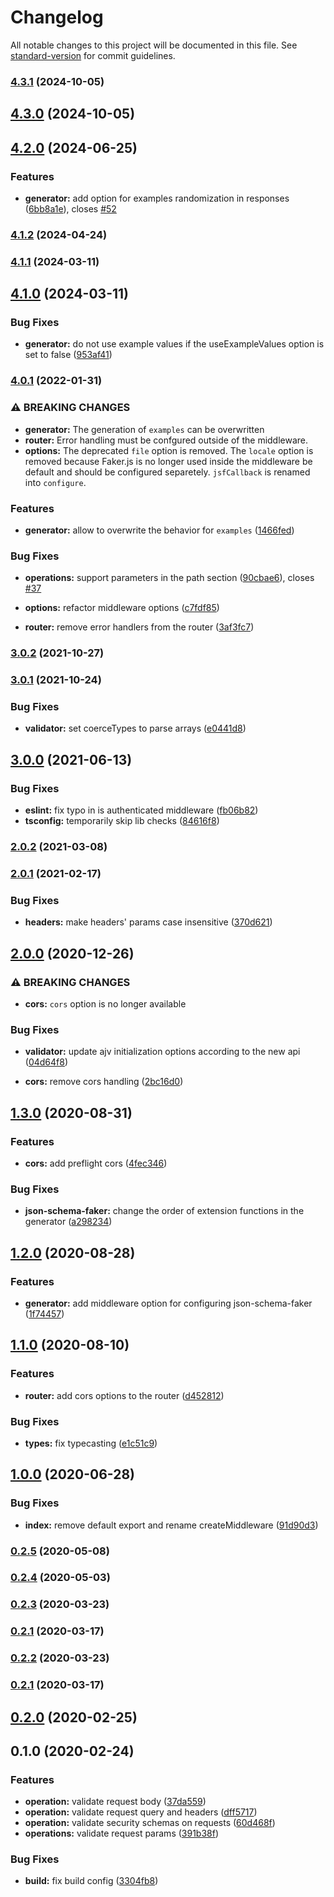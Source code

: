 # Changelog

All notable changes to this project will be documented in this file. See [standard-version](https://github.com/conventional-changelog/standard-version) for commit guidelines.

### [4.3.1](https://github.com/aleksandryackovlev/openapi-mock-express-middleware/compare/v4.3.0...v4.3.1) (2024-10-05)

## [4.3.0](https://github.com/aleksandryackovlev/openapi-mock-express-middleware/compare/v4.2.0...v4.3.0) (2024-10-05)

## [4.2.0](https://github.com/aleksandryackovlev/openapi-mock-express-middleware/compare/v4.1.2...v4.2.0) (2024-06-25)


### Features

* **generator:** add option for examples randomization in responses ([6bb8a1e](https://github.com/aleksandryackovlev/openapi-mock-express-middleware/commit/6bb8a1e3f207dee9f3c32b3ce198fd698a077e4c)), closes [#52](https://github.com/aleksandryackovlev/openapi-mock-express-middleware/issues/52)

### [4.1.2](https://github.com/aleksandryackovlev/openapi-mock-express-middleware/compare/v4.1.1...v4.1.2) (2024-04-24)

### [4.1.1](https://github.com/aleksandryackovlev/openapi-mock-express-middleware/compare/v4.1.0...v4.1.1) (2024-03-11)

## [4.1.0](https://github.com/aleksandryackovlev/openapi-mock-express-middleware/compare/v4.0.1...v4.1.0) (2024-03-11)


### Bug Fixes

* **generator:** do not use example values if the useExampleValues option is set to false ([953af41](https://github.com/aleksandryackovlev/openapi-mock-express-middleware/commit/953af410d18de15969a35146cea56285548836b8))

### [4.0.1](https://github.com/aleksandryackovlev/openapi-mock-express-middleware/compare/v3.0.2...v4.0.1) (2022-01-31)


### ⚠ BREAKING CHANGES

* **generator:** The generation of `examples` can be overwritten
* **router:** Error handling must be confgured outside of the middleware.
* **options:** The deprecated `file` option is removed. The `locale` option is removed because
Faker.js is no longer used inside the middleware be default and should be configured separetely.
`jsfCallback` is renamed into `configure`.

### Features

* **generator:** allow to overwrite the behavior for `examples` ([1466fed](https://github.com/aleksandryackovlev/openapi-mock-express-middleware/commit/1466fedd5efd61c1e6404c24c172432b6a8da6f8))


### Bug Fixes

* **operations:** support parameters in the path section ([90cbae6](https://github.com/aleksandryackovlev/openapi-mock-express-middleware/commit/90cbae6371800ebf8256bf22da1f4d725637d078)), closes [#37](https://github.com/aleksandryackovlev/openapi-mock-express-middleware/issues/37)


* **options:** refactor middleware options ([c7fdf85](https://github.com/aleksandryackovlev/openapi-mock-express-middleware/commit/c7fdf85c304ca7066c44154738c530e207edfdbc))
* **router:** remove error handlers from the router ([3af3fc7](https://github.com/aleksandryackovlev/openapi-mock-express-middleware/commit/3af3fc77d88a1c03eed1d32754eb813f786ddfa4))

### [3.0.2](https://github.com/aleksandryackovlev/openapi-mock-express-middleware/compare/v3.0.1...v3.0.2) (2021-10-27)

### [3.0.1](https://github.com/aleksandryackovlev/openapi-mock-express-middleware/compare/v3.0.0...v3.0.1) (2021-10-24)


### Bug Fixes

* **validator:** set coerceTypes to parse arrays ([e0441d8](https://github.com/aleksandryackovlev/openapi-mock-express-middleware/commit/e0441d8abfa7ffe0d307413d8b96a40add0e1b63))

## [3.0.0](https://github.com/aleksandryackovlev/openapi-mock-express-middleware/compare/v2.0.2...v3.0.0) (2021-06-13)


### Bug Fixes

* **eslint:** fix typo in is authenticated middleware ([fb06b82](https://github.com/aleksandryackovlev/openapi-mock-express-middleware/commit/fb06b8247ac0f4d9c9b8c1d8d8ffd5f51463b9cd))
* **tsconfig:** temporarily skip lib checks ([84616f8](https://github.com/aleksandryackovlev/openapi-mock-express-middleware/commit/84616f8566b30d04fb0870fc6315987d4be6139c))

### [2.0.2](https://github.com/aleksandryackovlev/openapi-mock-express-middleware/compare/v2.0.1...v2.0.2) (2021-03-08)

### [2.0.1](https://github.com/aleksandryackovlev/openapi-mock-express-middleware/compare/v2.0.0...v2.0.1) (2021-02-17)


### Bug Fixes

* **headers:** make headers' params case insensitive ([370d621](https://github.com/aleksandryackovlev/openapi-mock-express-middleware/commit/370d62141d92ff05629ebbe11e1fe7eade5ea304))

## [2.0.0](https://github.com/aleksandryackovlev/openapi-mock-express-middleware/compare/v1.3.0...v2.0.0) (2020-12-26)


### ⚠ BREAKING CHANGES

* **cors:** `cors` option is no longer available

### Bug Fixes

* **validator:** update ajv initialization options according to the new api ([04d64f8](https://github.com/aleksandryackovlev/openapi-mock-express-middleware/commit/04d64f88a2282adba63eb59ab3343259a3c8b7e8))


* **cors:** remove cors handling ([2bc16d0](https://github.com/aleksandryackovlev/openapi-mock-express-middleware/commit/2bc16d0ac65e27df80f650a41567619279d3ab81))

## [1.3.0](https://github.com/aleksandryackovlev/openapi-mock-express-middleware/compare/v1.2.0...v1.3.0) (2020-08-31)


### Features

* **cors:** add preflight cors ([4fec346](https://github.com/aleksandryackovlev/openapi-mock-express-middleware/commit/4fec346660a48e372a7ca8f47ddf5adca4d98ad4))


### Bug Fixes

* **json-schema-faker:** change the order of extension functions in the generator ([a298234](https://github.com/aleksandryackovlev/openapi-mock-express-middleware/commit/a298234371ec0dec2728cb3ef51ded8bde3d7b03))

## [1.2.0](https://github.com/aleksandryackovlev/openapi-mock-express-middleware/compare/v1.1.0...v1.2.0) (2020-08-28)


### Features

* **generator:** add middleware option for configuring json-schema-faker ([1f74457](https://github.com/aleksandryackovlev/openapi-mock-express-middleware/commit/1f744570925aaf4b52bcb77a4c9fe2ca82a57923))

## [1.1.0](https://github.com/aleksandryackovlev/openapi-mock-express-middleware/compare/v1.0.0...v1.1.0) (2020-08-10)


### Features

* **router:** add cors options to the router ([d452812](https://github.com/aleksandryackovlev/openapi-mock-express-middleware/commit/d4528126b626171519635058eb44c4321b57eb9d))


### Bug Fixes

* **types:** fix typecasting ([e1c51c9](https://github.com/aleksandryackovlev/openapi-mock-express-middleware/commit/e1c51c95f091500a431527faf5fb39922799e6e4))

## [1.0.0](https://github.com/aleksandryackovlev/openapi-mock-express-middleware/compare/v0.2.5...v1.0.0) (2020-06-28)


### Bug Fixes

* **index:** remove default export and rename createMiddleware ([91d90d3](https://github.com/aleksandryackovlev/openapi-mock-express-middleware/commit/91d90d348a5337d8f1023a2b12b45ce15e56d2ec))

### [0.2.5](https://github.com/aleksandryackovlev/openapi-mock-express-middleware/compare/v0.2.4...v0.2.5) (2020-05-08)

### [0.2.4](https://github.com/aleksandryackovlev/openapi-mock-express-middleware/compare/v0.2.3...v0.2.4) (2020-05-03)

### [0.2.3](https://github.com/aleksandryackovlev/openapi-mock-express-middleware/compare/v0.2.2...v0.2.3) (2020-03-23)

### [0.2.1](https://github.com/aleksandryackovlev/openapi-mock-express-middleware/compare/v0.2.0...v0.2.1) (2020-03-17)

### [0.2.2](https://github.com/aleksandryackovlev/openapi-mock-express-middleware/compare/v0.2.0...v0.2.2) (2020-03-23)
### [0.2.1](https://github.com/aleksandryackovlev/openapi-mock-express-middleware/compare/v0.2.0...v0.2.1) (2020-03-17)

## [0.2.0](https://github.com/aleksandryackovlev/openapi-mock-express-middleware/compare/v0.1.0...v0.2.0) (2020-02-25)

## 0.1.0 (2020-02-24)


### Features

* **operation:** validate request body ([37da559](https://github.com/aleksandryackovlev/openapi-mock-express-middleware/commit/37da5597e1c9f4f6d4e361211d28449ef9f707b4))
* **operation:** validate request query and headers ([dff5717](https://github.com/aleksandryackovlev/openapi-mock-express-middleware/commit/dff57179760c485696a5032122c78c346fb3b4bc))
* **operation:** validate security schemas on requests ([60d468f](https://github.com/aleksandryackovlev/openapi-mock-express-middleware/commit/60d468f88151515ffd7a4aea51feac67abb4fe0e))
* **operations:** validate request params ([391b38f](https://github.com/aleksandryackovlev/openapi-mock-express-middleware/commit/391b38f3b5b709bc52baada8740155930e3069ab))


### Bug Fixes

* **build:** fix build config ([3304fb8](https://github.com/aleksandryackovlev/openapi-mock-express-middleware/commit/3304fb82e4b27900b0c538c5e40a70b332660a1b))
